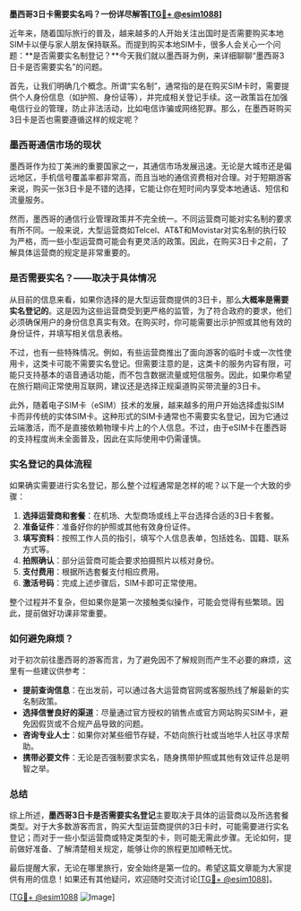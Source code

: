 **墨西哥3日卡需要实名吗？一份详尽解答[[TG💪+ @esim1088](https://t.me/s/esim1088)]**

近年来，随着国际旅行的普及，越来越多的人开始关注出国时是否需要购买本地SIM卡以便与家人朋友保持联系。而提到购买本地SIM卡，很多人会关心一个问题：**是否需要实名制登记？**今天我们就以墨西哥为例，来详细聊聊“墨西哥3日卡是否需要实名”的问题。

首先，让我们明确几个概念。所谓“实名制”，通常指的是在购买SIM卡时，需要提供个人身份信息（如护照、身份证等），并完成相关登记手续。这一政策旨在加强电信行业的管理，防止非法活动，比如电信诈骗或网络犯罪。那么，在墨西哥购买3日卡是否也需要遵循这样的规定呢？

### 墨西哥通信市场的现状

墨西哥作为拉丁美洲的重要国家之一，其通信市场发展迅速。无论是大城市还是偏远地区，手机信号覆盖率都非常高，而且当地的通信资费相对合理。对于短期游客来说，购买一张3日卡是不错的选择，它能让你在短时间内享受本地通话、短信和流量服务。

然而，墨西哥的通信行业管理政策并不完全统一。不同运营商可能对实名制的要求有所不同。一般来说，大型运营商如Telcel、AT&T和Movistar对实名制的执行较为严格，而一些小型运营商可能会有更灵活的政策。因此，在购买3日卡之前，了解具体运营商的规定是非常重要的。

### 是否需要实名？——取决于具体情况

从目前的信息来看，如果你选择的是大型运营商提供的3日卡，那么**大概率是需要实名登记的**。这是因为这些运营商受到更严格的监管，为了符合政府的要求，他们必须确保用户的身份信息真实有效。在购买时，你可能需要出示护照或其他有效的身份证件，并填写相关信息表格。

不过，也有一些特殊情况。例如，有些运营商推出了面向游客的临时卡或一次性使用卡，这类卡可能不需要实名登记。但需要注意的是，这类卡的服务内容有限，可能只支持基本的语音通话功能，而不包含数据流量或短信服务。因此，如果你希望在旅行期间正常使用互联网，建议还是选择正规渠道购买带流量的3日卡。

此外，随着电子SIM卡（eSIM）技术的发展，越来越多的用户开始选择虚拟SIM卡而非传统的实体SIM卡。这种形式的SIM卡通常也不需要实名登记，因为它通过云端激活，而不是直接依赖物理卡片上的个人信息。不过，由于eSIM卡在墨西哥的支持程度尚未全面普及，因此在实际使用中仍需谨慎。

### 实名登记的具体流程

如果确实需要进行实名登记，那么整个过程通常是怎样的呢？以下是一个大致的步骤：

1. **选择运营商和套餐**：在机场、大型商场或线上平台选择合适的3日卡套餐。
2. **准备证件**：准备好你的护照或其他有效身份证件。
3. **填写资料**：按照工作人员的指引，填写个人信息表单，包括姓名、国籍、联系方式等。
4. **拍照确认**：部分运营商可能会要求拍摄照片以核对身份。
5. **支付费用**：根据所选套餐支付相应费用。
6. **激活号码**：完成上述步骤后，SIM卡即可正常使用。

整个过程并不复杂，但如果你是第一次接触类似操作，可能会觉得有些繁琐。因此，提前做好功课非常重要。

### 如何避免麻烦？

对于初次前往墨西哥的游客而言，为了避免因不了解规则而产生不必要的麻烦，这里有一些建议供参考：

- **提前查询信息**：在出发前，可以通过各大运营商官网或客服热线了解最新的实名制政策。
- **选择信誉良好的渠道**：尽量通过官方授权的销售点或官方网站购买SIM卡，避免因假货或不合规产品导致的问题。
- **咨询专业人士**：如果你对某些细节存疑，不妨向旅行社或当地华人社区寻求帮助。
- **携带必要文件**：无论是否强制要求实名，随身携带护照或其他有效证件总是明智之举。

### 总结

综上所述，**墨西哥3日卡是否需要实名登记**主要取决于具体的运营商以及所选套餐类型。对于大多数游客而言，购买大型运营商提供的3日卡时，可能需要进行实名登记；而对于一些小型运营商或特定类型的卡，则可能无需此步骤。无论如何，提前做好准备、了解清楚相关规定，能够让你的旅程更加顺畅无忧。

最后提醒大家，无论在哪里旅行，安全始终是第一位的。希望这篇文章能为大家提供有用的信息！如果还有其他疑问，欢迎随时交流讨论[[TG💪+ @esim1088](https://t.me/s/esim1088)]。

[[TG💪+ @esim1088](https://t.me/s/esim1088) ![Image](https://i.postimg.cc/4NQfJmqS/Snipaste-2025-05-13-00-14-12.png)]